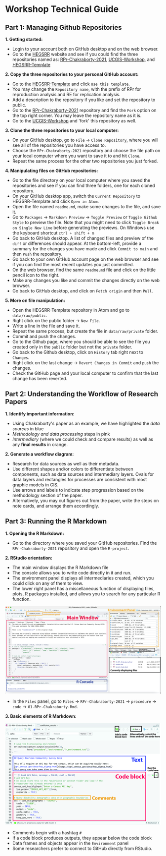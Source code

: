 # Workshop Technical Guide


## Part 1: Managing Github Repositories

**1. Getting started:**
- Login to your account both on GitHub desktop and on the web browser.
- Go to the [HEGSRR](https://github.com/HEGSRR) website and see if you could find the three repositories named as: [RPr-Chakraborty-2021](https://github.com/HEGSRR/RPr-Chakraborty-2021), [UCGIS-Workshop](https://github.com/HEGSRR/UCGIS-Workshop), and [HEGSRR-Template](https://github.com/HEGSRR/HEGSRR-Template)

**2. Copy the three repositories to your personal GitHub account:**
- Go to the [HEGSRR-Template](https://github.com/HEGSRR/HEGSRR-Template) and click `Use this template`.
- You may change the `Repository name`, with the prefix of RPr for reproduction analysis and RE for replication analysis.
- Add a description to the repository if you like and set the repository to public.
- Go to the [RPr-Chakraborty-2021](https://github.com/HEGSRR/RPr-Chakraborty-2021) repository and find the `Fork` option on the top right corner. You may leave the repository name as it is.  
- Go to the [UCGIS-Workshop](https://github.com/HEGSRR/UCGIS-Workshop) and 'fork' this repository as well.

**3. Clone the three repositories to your local computer:**
- On your GitHub desktop, go to `File` -> `Clone Repository`, where you will see all of the repositories you have access to.
- Choose the `RPr-Chakraborty-2021` repository and choose the file path on your local computer where you want to save it to and hit `Clone`.
- Repeat the same process for the other two repositories you just forked.


**4. Manipulating files on GitHub repositories:**
- Go to the file directory on your local computer where you saved the repositories and see if you can find three folders, one for each cloned repository.
- On your GitHub desktop app, switch the `Current Repository` to HEGSRR-Template and click `Open in Atom`.
- Open the file named `readme.md`, make some changes to the file, and save it.
- Go to `Packages` -> `Markdown Preview` -> `Toggle Preview` or `Toggle Github Style` to preview the file. Note that you might need to click `Toggle Break on Single New Line` before generating the previews. On Windows use the keyboard shortcut `ctrl + shift + m`
- Go back to GitHub desktop. A list of changed files and preview of the `diff` or differences should appear. At the bottom-left, provide a summary for the changes you have made and click `Commit to main` and then `Push` the repository.
- Go back to your own GitHub account page on the web browser and see if you can find the most recent updates you just committed.
- On the web browser, find the same `readme.md` file and click on the little pencil icon to the right.
- Make any changes you like and commit the changes directly on the web browser.
- Go back to GitHub desktop, and click on `Fetch origin` and then `Pull`.

**5. More on file manipulation:**
- Open the HEGSRR-Template repository in Atom and go to `data/raw/public`.
- Right click on the public folder -> `New File`.
- Write a line in the file and save it.
- Repeat the same process, but create the file in `data/raw/private` folder.
- Commit and push the changes.
- Go to the Github page, where you should be able to see the file you created only in the `public` folder but not the `private` folder.
- Go back to the Github desktop, click on `History` tab right next to `Changes`.
- Right click on the last change -> `Revert Changes in Commit` and `push` the changes.
- Check the GitHub page and your local computer to confirm that the last change has been reverted.

## Part 2: Understanding the Workflow of Research Papers

**1. Identify important information:**
- Using Chakraborty's paper as an example, we have highlighted the *data sources* in blue
- *Methodology and data processing* steps in pink
- *Intermediary* (where we could check and compare results) as well as any **final results** in orange.

**2. Generate a workflow diagram:**
- Research for data sources as well as their metadata.
- Use different shapes and/or colors to differentiate between components, such as data sources and intermediary layers. Ovals for data layers and rectangles for processes are consistent with most graphic models in GIS.
- Use arrows and labels to indicate step progression based on the methodology section of the paper.
- Alternatively, you may cut figures out from the paper, write the steps on note cards, and arrange them accordingly.

## Part 3: Running the R Markdown

**1. Opening the R Markdown:**
- Go to the directory where you saved your GitHub repositories. Find the `RPr-Chakraborty-2021` repository and open the `R-project`.

**2. RStudio orientation:**
- The main window displays the R Markdown file
- The console allows you to write code directly in it and run.
- The environment panel displays all intermediaries created, which you could click on any of them to view.
- The lower right panel has a miscellaneous function of displaying files, plots, R packages installed, and allows you to search for any particular R function.

![](rstudio-01.jpg)

- In the `Files` panel, go to `Files` -> `RPr-Chakraborty-2021` -> `procedure` -> `code` -> `01-RPr-Chakraborty.Rmd`.

**3. Basic elements of R Markdown:**

![](markdown-01.jpg)

- Comments begin with a hashtag `#`
- If a code block produces outputs, they appear below the code block
- Data frames and objects appear in the `Environment` panel
- Some researchers prefer to connect to GitHub directly from RStudio.
